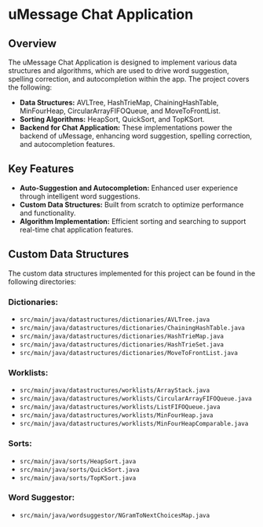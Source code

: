 # uMessage Chat Application

## Overview

The uMessage Chat Application is designed to implement various data structures and algorithms, which are used to drive word suggestion, spelling correction, and autocompletion within the app. The project covers the following:

- **Data Structures:** AVLTree, HashTrieMap, ChainingHashTable, MinFourHeap, CircularArrayFIFOQueue, and MoveToFrontList.
- **Sorting Algorithms:** HeapSort, QuickSort, and TopKSort.
- **Backend for Chat Application:** These implementations power the backend of uMessage, enhancing word suggestion, spelling correction, and autocompletion features.

## Key Features

- **Auto-Suggestion and Autocompletion:** Enhanced user experience through intelligent word suggestions.
- **Custom Data Structures:** Built from scratch to optimize performance and functionality.
- **Algorithm Implementation:** Efficient sorting and searching to support real-time chat application features.

## Custom Data Structures

The custom data structures implemented for this project can be found in the following directories:

### Dictionaries:
- `src/main/java/datastructures/dictionaries/AVLTree.java`
- `src/main/java/datastructures/dictionaries/ChainingHashTable.java`
- `src/main/java/datastructures/dictionaries/HashTrieMap.java`
- `src/main/java/datastructures/dictionaries/HashTrieSet.java`
- `src/main/java/datastructures/dictionaries/MoveToFrontList.java`

### Worklists:
- `src/main/java/datastructures/worklists/ArrayStack.java`
- `src/main/java/datastructures/worklists/CircularArrayFIFOQueue.java`
- `src/main/java/datastructures/worklists/ListFIFOQueue.java`
- `src/main/java/datastructures/worklists/MinFourHeap.java`
- `src/main/java/datastructures/worklists/MinFourHeapComparable.java`

### Sorts:
- `src/main/java/sorts/HeapSort.java`
- `src/main/java/sorts/QuickSort.java`
- `src/main/java/sorts/TopKSort.java`

### Word Suggestor:
- `src/main/java/wordsuggestor/NGramToNextChoicesMap.java`
